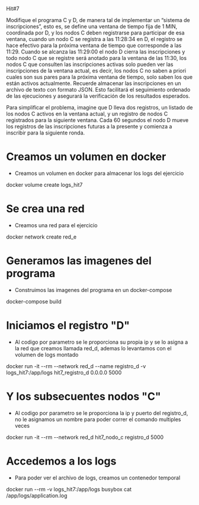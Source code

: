 Hit#7

Modifique el programa C y D, de manera tal de implementar un “sistema de inscripciones”, esto es, se define una ventana de tiempo fija de 1 MIN, coordinada por D, y los nodos C deben registrarse para participar de esa ventana, cuando un nodo C se registra a las 11:28:34 en D, el registro se hace efectivo para la próxima ventana de tiempo que corresponde a las 11:29. Cuando se alcanza las 11:29:00 el nodo D cierra las inscripciones y todo nodo C que se registre será anotado para la ventana de las 11:30, los nodos C que consulten las inscripciones activas solo pueden ver las inscripciones de la ventana actual, es decir, los nodos C no saben a priori cuales son sus pares para la próxima ventana de tiempo, solo saben los que están activos actualmente. Recuerde almacenar las inscripciones en un archivo de texto con formato JSON. Esto facilitará el seguimiento ordenado de las ejecuciones y asegurará la verificación de los resultados esperados.

Para simplificar el problema, imagine que D lleva dos registros, un listado de los nodos C activos en la ventana actual, y un registro de nodos C registrados para la siguiente ventana. Cada 60 segundos el nodo D mueve los registros de las inscripciones futuras a la presente y comienza a inscribir para la siguiente ronda.



# Creamos un volumen en docker

- Creamos un volumen en docker para almacenar los logs del ejercicio

docker volume create logs_hit7

# Se crea una red

- Creamos una red para el ejercicio

docker network create red_e

# Generamos las imagenes del programa

- Construimos las imagenes del programa en un docker-compose

docker-compose build

# Iniciamos el registro "D"

- Al codigo por parametro se le proporciona su propia ip y se lo asigna a la red que creamos llamada red_d, ademas lo levantamos con el volumen de logs montado

docker run -it --rm --network red_d --name registro_d -v logs_hit7:/app/logs hit7_registro_d 0.0.0.0 5000

# Y los subsecuentes nodos "C"

- Al codigo por parametro se le proporciona la ip y puerto del registro_d, no le asignamos un nombre para poder correr el comando multiples veces

docker run -it --rm --network red_d hit7_nodo_c registro_d 5000

# Accedemos a los logs

- Para poder ver el archivo de logs, creamos un contenedor temporal

docker run --rm -v logs_hit7:/app/logs busybox cat /app/logs/application.log

